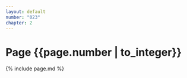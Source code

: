 ```yaml
---
layout: default
number: "023"
chapter: 2
---
```


# Page {{page.number | to_integer}}
{% include page.md %}
